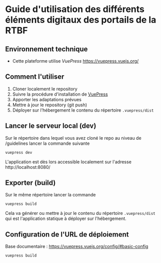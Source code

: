 # Guide d'utilisation des différents éléments digitaux des portails de la RTBF

## Environnement technique

- Cette plateforme utilise *VuePress* https://vuepress.vuejs.org/

## Comment l'utiliser

1. Cloner localement le repository
2. Suivre la procédure d'installation de [VuePress](https://vuepress.vuejs.org/guide/getting-started.html)
3. Apporter les adaptations prévues
4. Mettre à jour le repository (git push)
5. Déployer sur l'hébergement le contenu du répertoire `.vuepress/dist`

## Lancer le serveur local (dev)

Sur le répertoire dans lequel vous avez cloné le repo au niveau de /guidelines lancer la commande suivante

```
vuepress dev
```

L'application est dès lors accessible localement sur l'adresse http://localhost:8080/

## Exporter (build)

Sur le même répertoire lancer la commande

```
vuepress build
```

Cela va générer ou mettre à jour le contenu du répertoire `.vuepress/dist` qui est l'application statique à déployer sur l'hébergement.

## Configuration de l'URL de déploiement

Base documentaire : https://vuepress.vuejs.org/config/#basic-config
```
vuepress build
```
